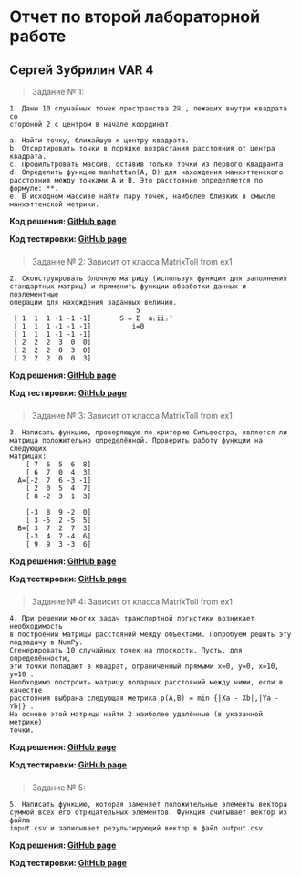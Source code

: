 # Отчет по второй лабораторной работе
## Сергей Зубрилин VAR 4
>Задание № 1:
````
1. Даны 10 случайных точек пространства 2ℝ , лежащих внутри квадрата со
стороной 2 с центром в начале координат.

a. Найти точку, ближайшую к центру квадрата.
b. Отсортировать точки в порядке возрастания расстояния от центра
квадрата.
c. Профильтровать массив, оставив только точки из первого квадранта.
d. Определить функцию manhattan(A, B) для нахождения манхэттенского
расстояния между точками A и B. Это расстояние определяется по
формуле: **.
e. В исходном массиве найти пару точек, наиболее близких в смысле
манхэттенской метрики.
````
**Код решения: [GitHub page](https://github.com/ZegsZub/Python_sql_corse_labs/blob/master/lab_2/ex1.py)**

**Код тестировки: [GitHub page]()**
###
>Задание № 2:
Зависит от класса MatrixToll from ex1
````
2. Cконструировать блочную матрицу (используя функции для заполнения
стандартных матриц) и применить функции обработки данных и поэлементные
операции для нахождения заданных величин.
                               5
 [ 1  1  1 -1 -1 -1]       S = Σ  a₍ii₎³
 [ 1  1  1 -1 -1 -1]          i=0
 [ 1  1  1 -1 -1 -1]
 [ 2  2  2  3  0  0]
 [ 2  2  2  0  3  0]
 [ 2  2  2  0  0  3]
````
**Код решения: [GitHub page](https://github.com/ZegsZub/Python_sql_corse_labs/blob/master/lab_2/ex2.py)**

**Код тестировки: [GitHub page]()**
###
>Задание № 3:
Зависит от класса MatrixToll from ex1
````
3. Написать функцию, проверяющую по критерию Сильвестра, является ли
матрица положительно определённой. Проверить работу функции на следующих
матрицах:
    [ 7  6  5  6  8]
    [ 6  7  0  4  3]
  A=[-2  7  6 -3 -1]
    [ 2  0  5  4  7]
    [ 8 -2  3  1  3]

    [-3  8  9 -2  0]
    [ 3 -5  2 -5  5]
  B=[ 3  7  2  7  3]
    [-3  4  7 -4  6]
    [ 9  9  3 -3  6]
````
**Код решения: [GitHub page](https://github.com/ZegsZub/Python_sql_corse_labs/blob/master/lab_2/ex3.py)**

**Код тестировки: [GitHub page]()**
###
>Задание № 4:
Зависит от класса MatrixToll from ex1
````
4. При решении многих задач транспортной логистики возникает необходимость
в построении матрицы расстояний между объектами. Попробуем решить эту
подзадачу в NumPy.
Сгенерировать 10 случайных точек на плоскости. Пусть, для определённости,
эти точки попадают в квадрат, ограниченный прямыми x=0, y=0, x=10, y=10 .
Необходимо построить матрицу попарных расстояний между ними, если в качестве
расстояния выбрана следующая метрика p(A,B) = min {|Xa - Xb|,|Ya - Yb|} .
На основе этой матрицы найти 2 наиболее удалённые (в указанной метрике)
точки.
````
**Код решения: [GitHub page](https://github.com/ZegsZub/Python_sql_corse_labs/blob/master/lab_2/ex4.py)**

**Код тестировки: [GitHub page]()**
###
>Задание № 5:
````
5. Написать функцию, которая заменяет положительные элементы вектора
суммой всех его отрицательных элементов. Функция считывает вектор из файла
input.csv и записывает результирующий вектор в файл output.csv.
````
**Код решения: [GitHub page](https://github.com/ZegsZub/Python_sql_corse_labs/blob/master/lab_2/ex5.py)**

**Код тестировки: [GitHub page]()**

